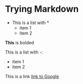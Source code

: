 
# Trying Markdown

* This is a list with *
  * item 1
  * item 2

**This** is bolded

This is a list with -:
  - item 1    
  - item 2

This is a link [link to Google](http://google.com
)
